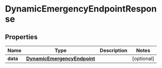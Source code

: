 

# DynamicEmergencyEndpointResponse


## Properties

Name | Type | Description | Notes
------------ | ------------- | ------------- | -------------
**data** | [**DynamicEmergencyEndpoint**](DynamicEmergencyEndpoint.md) |  |  [optional]



